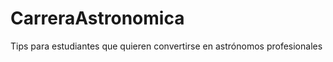 CarreraAstronomica
==================

Tips para estudiantes que quieren convertirse en astrónomos profesionales
